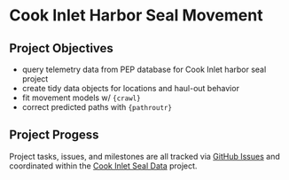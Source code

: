 
<!-- README.md is generated from README.Rmd. Please edit that file -->

# Cook Inlet Harbor Seal Movement

## Project Objectives

-   query telemetry data from PEP database for Cook Inlet harbor seal
    project
-   create tidy data objects for locations and haul-out behavior
-   fit movement models w/ `{crawl}`
-   correct predicted paths with `{pathroutr}`

## Project Progess

Project tasks, issues, and milestones are all tracked via [GitHub
Issues](https://github.com/jmlondon/cookinlet-seal-movt/issues) and
coordinated within the [Cook Inlet Seal
Data](https://github.com/users/jmlondon/projects/2/views/1) project.
